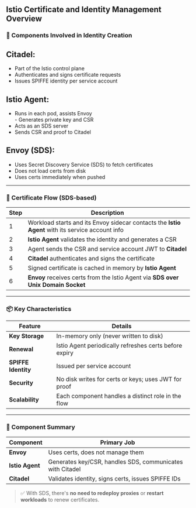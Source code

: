 ## Istio Certificate and Identity Management Overview

### 🔐 Components Involved in Identity Creation


## Citadel: 
   - Part of the Istio control plane
   - Authenticates and signs certificate requests
   - Issues SPIFFE identity per service account
## Istio Agent:
   - Runs in each pod, assists Envoy<br>- Generates private key and CSR
   - Acts as an SDS server
   - Sends CSR and proof to Citadel
## Envoy (SDS):
   - Uses Secret Discovery Service (SDS) to fetch certificates
   - Does not load certs from disk
   - Uses certs immediately when pushed




---

### 🔄 Certificate Flow (SDS-based)

| **Step** | **Description**                                                                                  |
|----------|--------------------------------------------------------------------------------------------------|
| 1        | Workload starts and its Envoy sidecar contacts the **Istio Agent** with its service account info |
| 2        | **Istio Agent** validates the identity and generates a CSR                                        |
| 3        | Agent sends the CSR and service account JWT to **Citadel**                                       |
| 4        | **Citadel** authenticates and signs the certificate                                               |
| 5        | Signed certificate is cached in memory by **Istio Agent**                                         |
| 6        | **Envoy** receives certs from the Istio Agent via **SDS over Unix Domain Socket**                |

---

### 📦 Key Characteristics

| **Feature**                      | **Details**                                                                 |
|----------------------------------|------------------------------------------------------------------------------|
| **Key Storage**                  | In-memory only (never written to disk)                                       |
| **Renewal**                      | Istio Agent periodically refreshes certs before expiry                       |
| **SPIFFE Identity**             | Issued per service account                                                  |
| **Security**                     | No disk writes for certs or keys; uses JWT for proof                        |
| **Scalability**                  | Each component handles a distinct role in the flow                          |

---

### 🧠 Component Summary

| **Component**     | **Primary Job**                                                |
|-------------------|----------------------------------------------------------------|
| **Envoy**          | Uses certs, does not manage them                               |
| **Istio Agent**    | Generates key/CSR, handles SDS, communicates with Citadel     |
| **Citadel**        | Validates identity, signs certs, issues SPIFFE IDs            |

> ✅ With SDS, there's **no need to redeploy proxies** or **restart workloads** to renew certificates.


